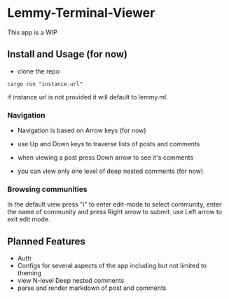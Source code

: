 # Lemmy-Terminal-Viewer

This app is a  WIP

## Install and Usage (for now)

* clone the repo

```
cargo run "instance.url"
```
if instance url is not provided it will default to lemmy.ml.

### Navigation

- Navigation is based on Arrow keys (for now)

- use Up and Down keys to traverse lists of posts and comments

- when viewing a post press Down arrow to see it's comments

- you can view only one level of deep nested comments (for now)

### Browsing communities

In the default view press "i" to enter edit-mode to select community, enter the name of community and press Right arrow to submit. use Left arrow to exit edit mode.

## Planned Features

-  Auth
-  Configs for several aspects of the app including but not limited to theming
-  view N-level Deep nested comments
-  parse and render markdown of post and comments
